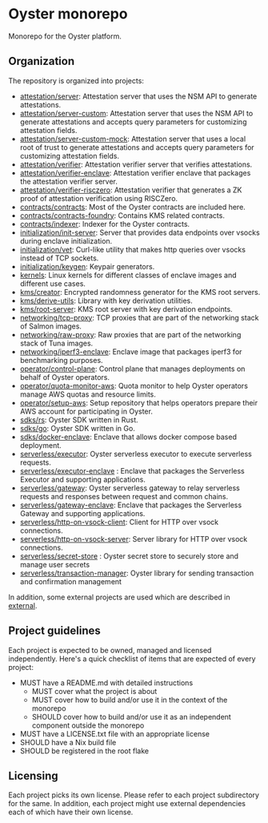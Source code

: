 # Oyster monorepo

Monorepo for the Oyster platform.

## Organization

The repository is organized into projects:

- [attestation/server](./attestation/server/): Attestation server that uses the NSM API to generate attestations.
- [attestation/server-custom](./attestation/server-custom/): Attestation server that uses the NSM API to generate attestations and accepts query parameters for customizing attestation fields.
- [attestation/server-custom-mock](./attestation/server-custom-mock/): Attestation server that uses a local root of trust to generate attestations and accepts query parameters for customizing attestation fields.
- [attestation/verifier](./attestation/verifier/): Attestation verifier server that verifies attestations.
- [attestation/verifier-enclave](./attestation/verifier-enclave/): Attestation verifier enclave that packages the attestation verifier server.
- [attestation/verifier-risczero](./attestation/verifier-risczero/): Attestation verifier that generates a ZK proof of attestation verification using RISCZero.
- [contracts/contracts](./contracts/contracts/): Most of the Oyster contracts are included here.
- [contracts/contracts-foundry](./contracts/contracts-foundry/): Contains KMS related contracts.
- [contracts/indexer](./contracts/indexer/): Indexer for the Oyster contracts.
- [initialization/init-server](./initialization/init-server/): Server that provides data endpoints over vsocks during enclave initialization.
- [initialization/vet](./initialization/vet/): Curl-like utility that makes http queries over vsocks instead of TCP sockets.
- [initialization/keygen](./initialization/keygen/): Keypair generators.
- [kernels](./kernels/): Linux kernels for different classes of enclave images and different use cases.
- [kms/creator](./kms/creator): Encrypted randomness generator for the KMS root servers.
- [kms/derive-utils](./kms/derive-utils): Library with key derivation utilities.
- [kms/root-server](./kms/root-server): KMS root server with key derivation endpoints.
- [networking/tcp-proxy](./networking/tcp-proxy/): TCP proxies that are part of the networking stack of Salmon images.
- [networking/raw-proxy](./networking/raw-proxy/): Raw proxies that are part of the networking stack of Tuna images.
- [networking/iperf3-enclave](./networking/iperf3-enclave/): Enclave image that packages iperf3 for benchmarking purposes.
- [operator/control-plane](./operator/control-plane/): Control plane that manages deployments on behalf of Oyster operators.
- [operator/quota-monitor-aws](./operator/quota-monitor-aws/): Quota monitor to help Oyster operators manage AWS quotas and resource limits.
- [operator/setup-aws](./operator/setup-aws/): Setup repository that helps operators prepare their AWS account for participating in Oyster.
- [sdks/rs](./sdks/rs/): Oyster SDK written in Rust.
- [sdks/go](./sdks/go/): Oyster SDK written in Go.
- [sdks/docker-enclave](./sdks/docker-enclave/): Enclave that allows docker compose based deployment.
- [serverless/executor](./serverless/executor/): Oyster serverless executor to execute serverless requests.
- [serverless/executor-enclave](./serverless/executor-enclave) : Enclave that packages the Serverless Executor and supporting applications.
- [serverless/gateway](./serverless/gateway/): Oyster serverless gateway to relay serverless requests and responses between request and common chains.
- [serverless/gateway-enclave](./serverless/gateway-enclave/): Enclave that packages the Serverless Gateway and supporting applications.
- [serverless/http-on-vsock-client](./serverless/http-on-vsock-client/): Client for HTTP over vsock connections.
- [serverless/http-on-vsock-server](./serverless/http-on-vsock-server/): Server library for HTTP over vsock connections.
- [serverless/secret-store](./serverless/secret-store/) : Oyster secret store to securely store and manage user secrets 
- [serverless/transaction-manager](./serverless/transaction-manager/): Oyster library for sending transaction and confirmation management

In addition, some external projects are used which are described in [external](./external/).

## Project guidelines

Each project is expected to be owned, managed and licensed independently. Here's a quick checklist of items that are expected of every project:

- MUST have a README.md with detailed instructions
  - MUST cover what the project is about
  - MUST cover how to build and/or use it in the context of the monorepo
  - SHOULD cover how to build and/or use it as an independent component outside the monorepo
- MUST have a LICENSE.txt file with an appropriate license
- SHOULD have a Nix build file
- SHOULD be registered in the root flake

## Licensing

Each project picks its own license. Please refer to each project subdirectory for the same. In addition, each project might use external dependencies each of which have their own license.
